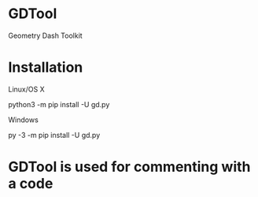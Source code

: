 # GDTool
Geometry Dash Toolkit


# Installation
Linux/OS X

python3 -m pip install -U gd.py

Windows

py -3 -m pip install -U gd.py

# GDTool is used for commenting with a code
